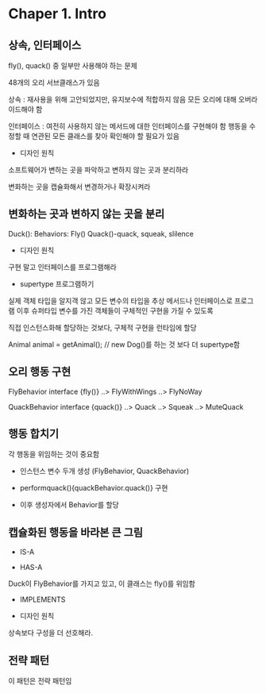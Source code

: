 # Chaper 1. Intro

## 상속, 인터페이스

fly(), quack() 중 일부만 사용해야 하는 문제

48개의 오리 서브클래스가 있음

상속 : 재사용을 위해 고안되었지만, 유지보수에 적합하지 않음
모든 오리에 대해 오버라이드해야 함

인터페이스 : 여전히 사용하지 않는 메서드에 대한 인터페이스를 구현해야 함
행동을 수정할 때 연관된 모든 클래스를 찾아 확인해야 할 필요가 있음

* 디자인 원칙

소프트웨어가 변하는 곳을 파악하고 변하지 않는 곳과 분리하라

변화하는 곳을 캡슐화해서 변경하거나 확장시켜라

## 변화하는 곳과 변하지 않는 곳을 분리

Duck():
    Behaviors:
        Fly()
        Quack()-quack, squeak, slilence

* 디자인 원칙

구현 말고 인터페이스를 프로그램해라

* supertype 프로그램하기

실제 객체 타입을 알지객 않고 모든 변수의 타입을 추상 메서드나 인터페이스로 프로그램
이후 슈퍼타입 변수를 가진 객체들이 구체적인 구현을 가질 수 있도록

직접 인스턴스화해 할당하는 것보다, 구체적 구현을 런타임에 할당

Animal animal = getAnimal(); // new Dog()를 하는 것 보다 더 supertype함

## 오리 행동 구현

FlyBehavior interface {fly()}
    ..> FlyWithWings
    ..> FlyNoWay

QuackBehavior interface {quack()}
    ..> Quack
    ..> Squeak
    ..> MuteQuack

## 행동 합치기

각 행동을 위임하는 것이 중요함

* 인스턴스 변수 두개 생성 (FlyBehavior, QuackBehavior)

* performquack(){quackBehavior.quack()} 구현

* 이후 생성자에서 Behavior를 할당

## 캡슐화된 행동을 바라본 큰 그림

* IS-A

* HAS-A

Duck이 FlyBehavior를 가지고 있고, 이 클래스는 fly()를 위임함

* IMPLEMENTS

* 디자인 원칙

상속보다 구성을 더 선호해라.

## 전략 패턴

이 패턴은 전략 패턴임